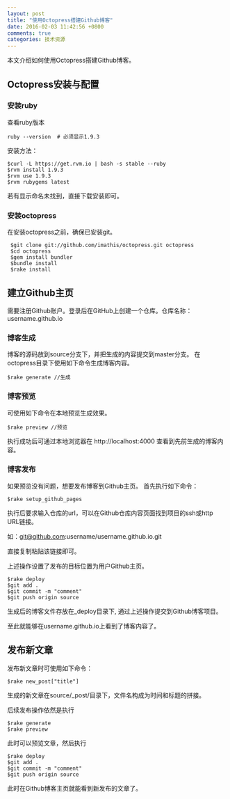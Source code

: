 ```yaml
---
layout: post
title: "使用Octopress搭建Github博客"
date: 2016-02-03 11:42:56 +0800
comments: true
categories: 技术资源
---
```

本文介绍如何使用Octopress搭建Github博客。
<!--more-->

## Octopress安装与配置
### 安装ruby
查看ruby版本

~~~
ruby --version  # 必须显示1.9.3
~~~

安装方法：

~~~
$curl -L https://get.rvm.io | bash -s stable --ruby
$rvm install 1.9.3
$rvm use 1.9.3
$rvm rubygems latest
~~~

若有显示命名未找到，直接下载安装即可。

### 安装octopress

在安装octopress之前，确保已安装git。

~~~
 $git clone git://github.com/imathis/octopress.git octopress
 $cd octopress
 $gem install bundler
 $bundle install
 $rake install
~~~

## 建立Github主页

需要注册Github账户。登录后在GitHub上创建一个仓库。仓库名称：username.github.io

### 博客生成
博客的源码放到source分支下，并把生成的内容提交到master分支。
在octopress目录下使用如下命令生成博客内容。

~~~
$rake generate //生成
~~~


### 博客预览

可使用如下命令在本地预览生成效果。

~~~
$rake preview //预览
~~~

执行成功后可通过本地浏览器在 http://localhost:4000 查看到先前生成的博客内容。

### 博客发布
如果预览没有问题，想要发布博客到Github主页。
首先执行如下命令：

~~~
$rake setup_github_pages
~~~

执行后要求输入仓库的url，可以在Github仓库内容页面找到项目的ssh或http URL链接。

如：git@github.com:username/username.github.io.git


直接复制粘贴该链接即可。

上述操作设置了发布的目标位置为用户Github主页。

~~~
$rake deploy 
$git add .
$git commit -m "comment"
$git push origin source
~~~
生成后的博客文件存放在_deploy目录下, 通过上述操作提交到Github博客项目。

至此就能够在username.github.io上看到了博客内容了。

## 发布新文章

发布新文章时可使用如下命令：

~~~
$rake new_post["title"]
~~~

生成的新文章在source/_post/目录下，文件名构成为时间和标题的拼接。

后续发布操作依然是执行

~~~
$rake generate
$rake preview
~~~

此时可以预览文章，然后执行

~~~
$rake deploy 
$git add .
$git commit -m "comment"
$git push origin source
~~~

此时在Github博客主页就能看到新发布的文章了。


